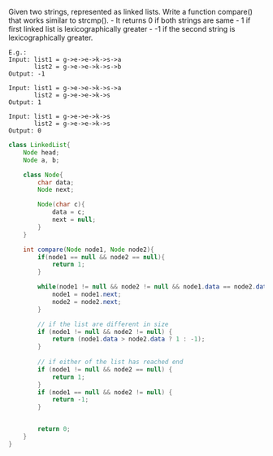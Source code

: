 Given two strings, represented as linked lists. Write a function compare() that works similar to strcmp().
    - It returns 0 if both strings are same
    - 1 if first linked list is lexicographically greater
    - -1 if the second string is lexicographically greater.

```
E.g.:
Input: list1 = g->e->e->k->s->a
       list2 = g->e->e->k->s->b
Output: -1

Input: list1 = g->e->e->k->s->a
       list2 = g->e->e->k->s
Output: 1

Input: list1 = g->e->e->k->s
       list2 = g->e->e->k->s
Output: 0
```

```java
class LinkedList{
    Node head;
    Node a, b;

    class Node{
        char data;
        Node next;

        Node(char c){
            data = c;
            next = null;
        }
    }

    int compare(Node node1, Node node2){
        if(node1 == null && node2 == null){
            return 1;
        }

        while(node1 != null && node2 != null && node1.data == node2.data){
            node1 = node1.next;
            node2 = node2.next;
        }

        // if the list are different in size 
        if (node1 != null && node2 != null) { 
            return (node1.data > node2.data ? 1 : -1); 
        } 
  
        // if either of the list has reached end 
        if (node1 != null && node2 == null) { 
            return 1; 
        } 
        if (node1 == null && node2 != null) { 
            return -1; 
        } 


        return 0; 
    }
}
```